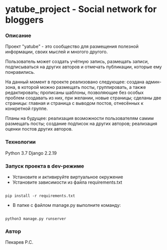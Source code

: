 # yatube_project - Social network for bloggers

### Описание
Проект "yatube" - это сообщество для размещения полезной информации, своих мыслей и многого другого.

Пользователь может создать учётную запись, размещать записи, подписываться на других авторов и отмечать публикации,
которые ему понравились.

На данный момент в проекте реализовано следующее:
    создана админ-зона, в которой можно размещать посты, группировать, а также редактировать;
    прописаны шаблоны, позволяющие без особых проблем создавать из них, при желании, новые страницы;
    сделаны две страницы: главная и страница с выводом постов, отнесённых к конкретной группе.

Планы на будущее:
    реализация возможности пользователям самим размещать посты;
    создание подписок на других авторов;
    реализация оценки постов других авторов.


### Технологии

Python 3.7
Django 2.2.19


### Запуск проекта в dev-режиме

- Установите и активируйте виртуальное окружение
- Установите зависимости из файла requirements.txt

```

pip install -r requirements.txt

```

- В папке с файлом manage.py выполните команду:

```

python3 manage.py runserver

```

### Автор

Пекарев Р.С.